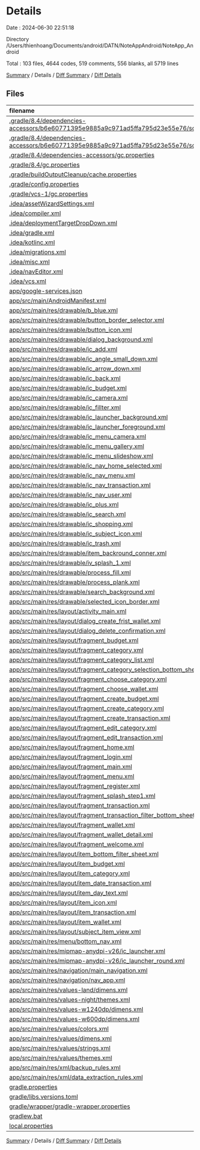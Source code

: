 # Details

Date : 2024-06-30 22:51:18

Directory /Users/thienhoang/Documents/android/DATN/NoteAppAndroid/NoteApp_Android

Total : 103 files,  4644 codes, 519 comments, 556 blanks, all 5719 lines

[Summary](results.md) / Details / [Diff Summary](diff.md) / [Diff Details](diff-details.md)

## Files
| filename | language | code | comment | blank | total |
| :--- | :--- | ---: | ---: | ---: | ---: |
| [.gradle/8.4/dependencies-accessors/b6e60771395e9885a9c971ad5ffa795d23e55e76/sources/org/gradle/accessors/dm/LibrariesForLibs.java](/.gradle/8.4/dependencies-accessors/b6e60771395e9885a9c971ad5ffa795d23e55e76/sources/org/gradle/accessors/dm/LibrariesForLibs.java) | Java | 159 | 179 | 82 | 420 |
| [.gradle/8.4/dependencies-accessors/b6e60771395e9885a9c971ad5ffa795d23e55e76/sources/org/gradle/accessors/dm/LibrariesForLibsInPluginsBlock.java](/.gradle/8.4/dependencies-accessors/b6e60771395e9885a9c971ad5ffa795d23e55e76/sources/org/gradle/accessors/dm/LibrariesForLibsInPluginsBlock.java) | Java | 213 | 231 | 82 | 526 |
| [.gradle/8.4/dependencies-accessors/gc.properties](/.gradle/8.4/dependencies-accessors/gc.properties) | Properties | 0 | 0 | 1 | 1 |
| [.gradle/8.4/gc.properties](/.gradle/8.4/gc.properties) | Properties | 0 | 0 | 1 | 1 |
| [.gradle/buildOutputCleanup/cache.properties](/.gradle/buildOutputCleanup/cache.properties) | Properties | 1 | 1 | 1 | 3 |
| [.gradle/config.properties](/.gradle/config.properties) | Properties | 1 | 1 | 1 | 3 |
| [.gradle/vcs-1/gc.properties](/.gradle/vcs-1/gc.properties) | Properties | 0 | 0 | 1 | 1 |
| [.idea/assetWizardSettings.xml](/.idea/assetWizardSettings.xml) | XML | 37 | 0 | 0 | 37 |
| [.idea/compiler.xml](/.idea/compiler.xml) | XML | 6 | 0 | 0 | 6 |
| [.idea/deploymentTargetDropDown.xml](/.idea/deploymentTargetDropDown.xml) | XML | 10 | 0 | 0 | 10 |
| [.idea/gradle.xml](/.idea/gradle.xml) | XML | 19 | 0 | 0 | 19 |
| [.idea/kotlinc.xml](/.idea/kotlinc.xml) | XML | 6 | 0 | 0 | 6 |
| [.idea/migrations.xml](/.idea/migrations.xml) | XML | 10 | 0 | 0 | 10 |
| [.idea/misc.xml](/.idea/misc.xml) | XML | 10 | 0 | 0 | 10 |
| [.idea/navEditor.xml](/.idea/navEditor.xml) | XML | 561 | 0 | 0 | 561 |
| [.idea/vcs.xml](/.idea/vcs.xml) | XML | 6 | 0 | 0 | 6 |
| [app/google-services.json](/app/google-services.json) | JSON | 29 | 0 | 0 | 29 |
| [app/src/main/AndroidManifest.xml](/app/src/main/AndroidManifest.xml) | XML | 27 | 0 | 4 | 31 |
| [app/src/main/res/drawable/b_blue.xml](/app/src/main/res/drawable/b_blue.xml) | XML | 8 | 0 | 0 | 8 |
| [app/src/main/res/drawable/button_border_selector.xml](/app/src/main/res/drawable/button_border_selector.xml) | XML | 21 | 0 | 1 | 22 |
| [app/src/main/res/drawable/button_icon.xml](/app/src/main/res/drawable/button_icon.xml) | XML | 22 | 0 | 1 | 23 |
| [app/src/main/res/drawable/dialog_background.xml](/app/src/main/res/drawable/dialog_background.xml) | XML | 10 | 0 | 1 | 11 |
| [app/src/main/res/drawable/ic_add.xml](/app/src/main/res/drawable/ic_add.xml) | XML | 19 | 0 | 1 | 20 |
| [app/src/main/res/drawable/ic_angle_small_down.xml](/app/src/main/res/drawable/ic_angle_small_down.xml) | XML | 9 | 0 | 1 | 10 |
| [app/src/main/res/drawable/ic_arrow_down.xml](/app/src/main/res/drawable/ic_arrow_down.xml) | XML | 11 | 0 | 1 | 12 |
| [app/src/main/res/drawable/ic_back.xml](/app/src/main/res/drawable/ic_back.xml) | XML | 11 | 0 | 1 | 12 |
| [app/src/main/res/drawable/ic_budget.xml](/app/src/main/res/drawable/ic_budget.xml) | XML | 9 | 0 | 1 | 10 |
| [app/src/main/res/drawable/ic_camera.xml](/app/src/main/res/drawable/ic_camera.xml) | XML | 9 | 0 | 1 | 10 |
| [app/src/main/res/drawable/ic_fillter.xml](/app/src/main/res/drawable/ic_fillter.xml) | XML | 17 | 0 | 1 | 18 |
| [app/src/main/res/drawable/ic_launcher_background.xml](/app/src/main/res/drawable/ic_launcher_background.xml) | XML | 170 | 0 | 1 | 171 |
| [app/src/main/res/drawable/ic_launcher_foreground.xml](/app/src/main/res/drawable/ic_launcher_foreground.xml) | XML | 30 | 0 | 0 | 30 |
| [app/src/main/res/drawable/ic_menu_camera.xml](/app/src/main/res/drawable/ic_menu_camera.xml) | XML | 12 | 0 | 1 | 13 |
| [app/src/main/res/drawable/ic_menu_gallery.xml](/app/src/main/res/drawable/ic_menu_gallery.xml) | XML | 9 | 0 | 1 | 10 |
| [app/src/main/res/drawable/ic_menu_slideshow.xml](/app/src/main/res/drawable/ic_menu_slideshow.xml) | XML | 9 | 0 | 1 | 10 |
| [app/src/main/res/drawable/ic_nav_home_selected.xml](/app/src/main/res/drawable/ic_nav_home_selected.xml) | XML | 9 | 0 | 1 | 10 |
| [app/src/main/res/drawable/ic_nav_menu.xml](/app/src/main/res/drawable/ic_nav_menu.xml) | XML | 15 | 0 | 1 | 16 |
| [app/src/main/res/drawable/ic_nav_transaction.xml](/app/src/main/res/drawable/ic_nav_transaction.xml) | XML | 12 | 0 | 1 | 13 |
| [app/src/main/res/drawable/ic_nav_user.xml](/app/src/main/res/drawable/ic_nav_user.xml) | XML | 12 | 0 | 1 | 13 |
| [app/src/main/res/drawable/ic_plus.xml](/app/src/main/res/drawable/ic_plus.xml) | XML | 16 | 0 | 1 | 17 |
| [app/src/main/res/drawable/ic_search.xml](/app/src/main/res/drawable/ic_search.xml) | XML | 13 | 0 | 1 | 14 |
| [app/src/main/res/drawable/ic_shopping.xml](/app/src/main/res/drawable/ic_shopping.xml) | XML | 12 | 0 | 1 | 13 |
| [app/src/main/res/drawable/ic_subject_icon.xml](/app/src/main/res/drawable/ic_subject_icon.xml) | XML | 13 | 0 | 1 | 14 |
| [app/src/main/res/drawable/ic_trash.xml](/app/src/main/res/drawable/ic_trash.xml) | XML | 9 | 0 | 1 | 10 |
| [app/src/main/res/drawable/item_backround_conner.xml](/app/src/main/res/drawable/item_backround_conner.xml) | XML | 5 | 0 | 0 | 5 |
| [app/src/main/res/drawable/iv_splash_1.xml](/app/src/main/res/drawable/iv_splash_1.xml) | XML | 155 | 0 | 1 | 156 |
| [app/src/main/res/drawable/process_fill.xml](/app/src/main/res/drawable/process_fill.xml) | XML | 9 | 0 | 1 | 10 |
| [app/src/main/res/drawable/process_plank.xml](/app/src/main/res/drawable/process_plank.xml) | XML | 9 | 0 | 1 | 10 |
| [app/src/main/res/drawable/search_background.xml](/app/src/main/res/drawable/search_background.xml) | XML | 11 | 0 | 1 | 12 |
| [app/src/main/res/drawable/selected_icon_border.xml](/app/src/main/res/drawable/selected_icon_border.xml) | XML | 6 | 0 | 1 | 7 |
| [app/src/main/res/layout/activity_main.xml](/app/src/main/res/layout/activity_main.xml) | XML | 16 | 0 | 7 | 23 |
| [app/src/main/res/layout/dialog_create_frist_wallet.xml](/app/src/main/res/layout/dialog_create_frist_wallet.xml) | XML | 44 | 0 | 8 | 52 |
| [app/src/main/res/layout/dialog_delete_confirmation.xml](/app/src/main/res/layout/dialog_delete_confirmation.xml) | XML | 60 | 0 | 11 | 71 |
| [app/src/main/res/layout/fragment_budget.xml](/app/src/main/res/layout/fragment_budget.xml) | XML | 85 | 0 | 12 | 97 |
| [app/src/main/res/layout/fragment_category.xml](/app/src/main/res/layout/fragment_category.xml) | XML | 84 | 0 | 11 | 95 |
| [app/src/main/res/layout/fragment_category_list.xml](/app/src/main/res/layout/fragment_category_list.xml) | XML | 85 | 0 | 11 | 96 |
| [app/src/main/res/layout/fragment_category_selection_bottom_sheet.xml](/app/src/main/res/layout/fragment_category_selection_bottom_sheet.xml) | XML | 53 | 1 | 8 | 62 |
| [app/src/main/res/layout/fragment_choose_category.xml](/app/src/main/res/layout/fragment_choose_category.xml) | XML | 76 | 0 | 10 | 86 |
| [app/src/main/res/layout/fragment_choose_wallet.xml](/app/src/main/res/layout/fragment_choose_wallet.xml) | XML | 53 | 0 | 6 | 59 |
| [app/src/main/res/layout/fragment_create_budget.xml](/app/src/main/res/layout/fragment_create_budget.xml) | XML | 144 | 0 | 15 | 159 |
| [app/src/main/res/layout/fragment_create_category.xml](/app/src/main/res/layout/fragment_create_category.xml) | XML | 97 | 1 | 11 | 109 |
| [app/src/main/res/layout/fragment_create_transaction.xml](/app/src/main/res/layout/fragment_create_transaction.xml) | XML | 206 | 0 | 25 | 231 |
| [app/src/main/res/layout/fragment_edit_category.xml](/app/src/main/res/layout/fragment_edit_category.xml) | XML | 106 | 1 | 15 | 122 |
| [app/src/main/res/layout/fragment_edit_transaction.xml](/app/src/main/res/layout/fragment_edit_transaction.xml) | XML | 203 | 0 | 26 | 229 |
| [app/src/main/res/layout/fragment_home.xml](/app/src/main/res/layout/fragment_home.xml) | XML | 24 | 0 | 1 | 25 |
| [app/src/main/res/layout/fragment_login.xml](/app/src/main/res/layout/fragment_login.xml) | XML | 63 | 0 | 7 | 70 |
| [app/src/main/res/layout/fragment_main.xml](/app/src/main/res/layout/fragment_main.xml) | XML | 39 | 0 | 5 | 44 |
| [app/src/main/res/layout/fragment_menu.xml](/app/src/main/res/layout/fragment_menu.xml) | XML | 51 | 0 | 5 | 56 |
| [app/src/main/res/layout/fragment_register.xml](/app/src/main/res/layout/fragment_register.xml) | XML | 79 | 8 | 9 | 96 |
| [app/src/main/res/layout/fragment_splash_step1.xml](/app/src/main/res/layout/fragment_splash_step1.xml) | XML | 78 | 1 | 9 | 88 |
| [app/src/main/res/layout/fragment_transaction.xml](/app/src/main/res/layout/fragment_transaction.xml) | XML | 98 | 0 | 11 | 109 |
| [app/src/main/res/layout/fragment_transaction_filter_bottom_sheet.xml](/app/src/main/res/layout/fragment_transaction_filter_bottom_sheet.xml) | XML | 182 | 1 | 15 | 198 |
| [app/src/main/res/layout/fragment_wallet.xml](/app/src/main/res/layout/fragment_wallet.xml) | XML | 51 | 0 | 6 | 57 |
| [app/src/main/res/layout/fragment_wallet_detail.xml](/app/src/main/res/layout/fragment_wallet_detail.xml) | XML | 73 | 0 | 9 | 82 |
| [app/src/main/res/layout/fragment_welcome.xml](/app/src/main/res/layout/fragment_welcome.xml) | XML | 13 | 0 | 1 | 14 |
| [app/src/main/res/layout/item_bottom_filter_sheet.xml](/app/src/main/res/layout/item_bottom_filter_sheet.xml) | XML | 109 | 0 | 4 | 113 |
| [app/src/main/res/layout/item_budget.xml](/app/src/main/res/layout/item_budget.xml) | XML | 45 | 0 | 7 | 52 |
| [app/src/main/res/layout/item_category.xml](/app/src/main/res/layout/item_category.xml) | XML | 29 | 0 | 5 | 34 |
| [app/src/main/res/layout/item_date_transaction.xml](/app/src/main/res/layout/item_date_transaction.xml) | XML | 24 | 0 | 3 | 27 |
| [app/src/main/res/layout/item_day_text.xml](/app/src/main/res/layout/item_day_text.xml) | XML | 15 | 0 | 2 | 17 |
| [app/src/main/res/layout/item_icon.xml](/app/src/main/res/layout/item_icon.xml) | XML | 16 | 1 | 5 | 22 |
| [app/src/main/res/layout/item_transaction.xml](/app/src/main/res/layout/item_transaction.xml) | XML | 55 | 0 | 7 | 62 |
| [app/src/main/res/layout/item_wallet.xml](/app/src/main/res/layout/item_wallet.xml) | XML | 42 | 0 | 6 | 48 |
| [app/src/main/res/layout/subject_item_view.xml](/app/src/main/res/layout/subject_item_view.xml) | XML | 34 | 0 | 6 | 40 |
| [app/src/main/res/menu/bottom_nav.xml](/app/src/main/res/menu/bottom_nav.xml) | XML | 22 | 0 | 0 | 22 |
| [app/src/main/res/mipmap-anydpi-v26/ic_launcher.xml](/app/src/main/res/mipmap-anydpi-v26/ic_launcher.xml) | XML | 6 | 0 | 0 | 6 |
| [app/src/main/res/mipmap-anydpi-v26/ic_launcher_round.xml](/app/src/main/res/mipmap-anydpi-v26/ic_launcher_round.xml) | XML | 6 | 0 | 0 | 6 |
| [app/src/main/res/navigation/main_navigation.xml](/app/src/main/res/navigation/main_navigation.xml) | XML | 139 | 0 | 14 | 153 |
| [app/src/main/res/navigation/nav_app.xml](/app/src/main/res/navigation/nav_app.xml) | XML | 80 | 0 | 9 | 89 |
| [app/src/main/res/values-land/dimens.xml](/app/src/main/res/values-land/dimens.xml) | XML | 3 | 0 | 0 | 3 |
| [app/src/main/res/values-night/themes.xml](/app/src/main/res/values-night/themes.xml) | XML | 11 | 5 | 0 | 16 |
| [app/src/main/res/values-w1240dp/dimens.xml](/app/src/main/res/values-w1240dp/dimens.xml) | XML | 3 | 0 | 0 | 3 |
| [app/src/main/res/values-w600dp/dimens.xml](/app/src/main/res/values-w600dp/dimens.xml) | XML | 3 | 0 | 0 | 3 |
| [app/src/main/res/values/colors.xml](/app/src/main/res/values/colors.xml) | XML | 17 | 0 | 1 | 18 |
| [app/src/main/res/values/dimens.xml](/app/src/main/res/values/dimens.xml) | XML | 7 | 1 | 1 | 9 |
| [app/src/main/res/values/strings.xml](/app/src/main/res/values/strings.xml) | XML | 29 | 0 | 1 | 30 |
| [app/src/main/res/values/themes.xml](/app/src/main/res/values/themes.xml) | XML | 21 | 5 | 3 | 29 |
| [app/src/main/res/xml/backup_rules.xml](/app/src/main/res/xml/backup_rules.xml) | XML | 3 | 10 | 0 | 13 |
| [app/src/main/res/xml/data_extraction_rules.xml](/app/src/main/res/xml/data_extraction_rules.xml) | XML | 5 | 14 | 0 | 19 |
| [gradle.properties](/gradle.properties) | Properties | 4 | 19 | 0 | 23 |
| [gradle/libs.versions.toml](/gradle/libs.versions.toml) | TOML | 31 | 0 | 4 | 35 |
| [gradle/wrapper/gradle-wrapper.properties](/gradle/wrapper/gradle-wrapper.properties) | Properties | 5 | 1 | 1 | 7 |
| [gradlew.bat](/gradlew.bat) | Batch | 39 | 29 | 22 | 90 |
| [local.properties](/local.properties) | Properties | 1 | 9 | 0 | 10 |

[Summary](results.md) / Details / [Diff Summary](diff.md) / [Diff Details](diff-details.md)